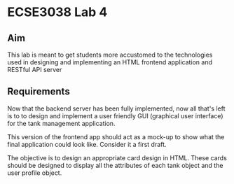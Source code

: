# ECSE3038 Lab 4

## Aim

This lab is meant to get students more accustomed to the technologies used in designing and implementing an HTML frontend application and RESTful API server

## Requirements

Now that the backend server has been fully implemented, now all that's left is to to design and implement a user friendly GUI (graphical user interface) for the tank management application.

This version of the frontend app should act as a mock-up to show what the final application could look like. Consider it a first draft.

The objective is to design an appropriate card design in HTML. These cards should be designed to display all the attributes of each tank object and the user profile object.
